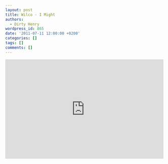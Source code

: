```yaml
---
layout: post
title: Wilco - I Might
authors:
  - Dirty Henry
wordpress_id: 865
date: '2011-07-11 12:00:00 +0200'
categories: []
tags: []
comments: []
---
```

<iframe width="500" height="314" src="http://www.youtube.com/embed/nNs7NLwuHx0" frameborder="0" allowfullscreen></iframe>
